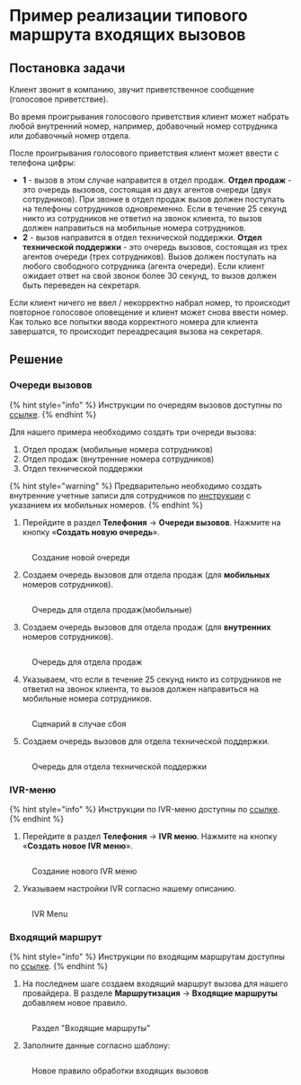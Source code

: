 # Пример реализации типового маршрута входящих вызовов

## Постановка задачи <a href="#postanovka_zadachi" id="postanovka_zadachi"></a>

Клиент звонит в компанию, звучит приветственное сообщение (голосовое приветствие).

Во время проигрывания голосового приветствия клиент может набрать любой внутренний номер, например, добавочный номер сотрудника или добавочный номер отдела.

После проигрывания голосового приветствия клиент может ввести с телефона цифры:

* **1** - вызов в этом случае направится в отдел продаж. **Отдел продаж** - это очередь вызовов, состоящая из двух агентов очереди (двух сотрудников). При звонке в отдел продаж вызов должен поступать на телефоны сотрудников одновременно. Если в течение 25 секунд никто из сотрудников не ответил на звонок клиента, то вызов должен направиться на мобильные номера сотрудников.
* **2** - вызов направится в отдел технической поддержки. **Отдел технической поддержки** - это очередь вызовов, состоящая из трех агентов очереди (трех сотрудников). Вызов должен поступать на любого свободного сотрудника (агента очереди). Если клиент ожидает ответ на свой звонок более 30 секунд, то вызов должен быть переведен на секретаря.

Если клиент ничего не ввел / некорректно набрал номер, то происходит повторное голосовое оповещение и клиент может снова ввести номер. Как только все попытки ввода корректного номера для клиента завершатся, то происходит переадресация вызова на секретаря.

## Решение <a href="#reshenie" id="reshenie"></a>

### Очереди вызовов <a href="#ocheredi_vyzovov" id="ocheredi_vyzovov"></a>

{% hint style="info" %}
Инструкции по очередям вызовов доступны по [ссылке](../../manual/telephony/call-queues.md).
{% endhint %}

Для нашего примера необходимо создать три очереди вызова:

1. Отдел продаж (мобильные номера сотрудников)
2. Отдел продаж (внутренние номера сотрудников)
3. Отдел технической поддержки

{% hint style="warning" %}
Предварительно необходимо создать внутренние учетные записи для сотрудников по [инструкции](../../manual/telephony/extensions.md) с указанием их мобильных номеров.
{% endhint %}

1. Перейдите в раздел **Телефония** → **Очереди вызовов**. Нажмите на кнопку «**Создать новую очередь**».

<figure><img src="../../.gitbook/assets/CallingQueue.png" alt=""><figcaption><p>Создание новой очереди </p></figcaption></figure>

2. Создаем очередь вызовов для отдела продаж (для **мобильных** номеров сотрудников).

<figure><img src="../../.gitbook/assets/1stCallingQueue.png" alt=""><figcaption><p>Очередь для отдела продаж(мобильные)</p></figcaption></figure>

3. Создаем очередь вызовов для отдела продаж (для **внутренних** номеров сотрудников).

<figure><img src="../../.gitbook/assets/2твtCallingQueue.png" alt=""><figcaption><p>Очередь для отдела продаж</p></figcaption></figure>

4. Указываем, что если в течение 25 секунд никто из сотрудников не ответил на звонок клиента, то вызов должен направиться на мобильные номера сотрудников.

<figure><img src="../../.gitbook/assets/2sttCallingQueueExtra.png" alt=""><figcaption><p>Сценарий в случае сбоя</p></figcaption></figure>

5. Создаем очередь вызовов для отдела технической поддержки.

<figure><img src="../../.gitbook/assets/3rdCallingQueue.png" alt=""><figcaption><p>Очередь для отдела технической поддержки</p></figcaption></figure>

### IVR-меню <a href="#ivr-menju" id="ivr-menju"></a>

{% hint style="info" %}
Инструкции по IVR-меню доступны по [ссылке](../../manual/telephony/ivr-menu.md).
{% endhint %}

1. &#x20;Перейдите в раздел **Телефония** → **IVR меню**. Нажмите на кнопку «**Создать новое IVR меню**».

<figure><img src="../../.gitbook/assets/NewIVRMenu.png" alt=""><figcaption><p>Создание нового IVR меню </p></figcaption></figure>

2. Указываем настройки IVR согласно нашему описанию.

<figure><img src="../../.gitbook/assets/IVRMenu (1).png" alt=""><figcaption><p>IVR Menu</p></figcaption></figure>

### Входящий маршрут <a href="#vxodjaschij_marshrut" id="vxodjaschij_marshrut"></a>

{% hint style="info" %}
Инструкции по входящим маршрутам доступны по [ссылке](../../manual/routing/incoming-routing.md).
{% endhint %}

1. На последнем шаге создаем входящий маршрут вызова для нашего провайдера. В разделе **Маршрутизация** → **Входящие маршруты** добавляем новое правило.

<figure><img src="../../.gitbook/assets/NewIncomingRoute.png" alt=""><figcaption><p>Раздел "Входящие маршруты"</p></figcaption></figure>

2. Заполните данные согласно шаблону:

<figure><img src="../../.gitbook/assets/IncomingRoute.png" alt=""><figcaption><p>Новое правило обработки входящих вызовов</p></figcaption></figure>
